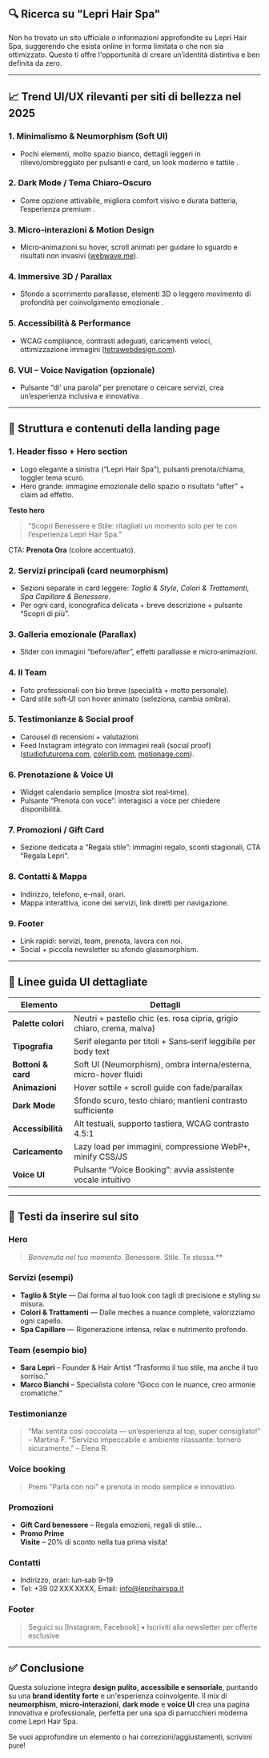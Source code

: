 
## 🔍 Ricerca su "Lepri Hair Spa"

Non ho trovato un sito ufficiale o informazioni approfondite su Lepri Hair Spa, suggerendo che esista online in forma limitata o che non sia ottimizzato. Questo ti offre l'opportunità di creare un’identità distintiva e ben definita da zero.

---

## 📈 Trend UI/UX rilevanti per siti di bellezza nel 2025

### 1. Minimalismo & Neumorphism (Soft UI)

* Pochi elementi, molto spazio bianco, dettagli leggeri in rilievo/ombreggiato per pulsanti e card, un look moderno e tattile .

### 2. Dark Mode / Tema Chiaro-Oscuro

* Come opzione attivabile, migliora comfort visivo e durata batteria, l’esperienza premium .

### 3. Micro‑interazioni & Motion Design

* Micro‑animazioni su hover, scroll animati per guidare lo sguardo e risultati non invasivi ([webwave.me][1]).

### 4. Immersive 3D / Parallax

* Sfondo a scorrimento parallasse, elementi 3D o leggero movimento di profondità per coinvolgimento emozionale .

### 5. Accessibilità & Performance

* WCAG compliance, contrasti adeguati, caricamenti veloci, ottimizzazione immagini ([tetrawebdesign.com][2]).

### 6. VUI – Voice Navigation (opzionale)

* Pulsante “di’ una parola” per prenotare o cercare servizi, crea un’esperienza inclusiva e innovativa .

---

## 🔗 Struttura e contenuti della landing page

### 1. Header fisso + Hero section

* Logo elegante a sinistra (“Lepri Hair Spa”), pulsanti prenota/chiama, toggler tema scuro.
* Hero grande: immagine emozionale dello spazio o risultato “after” + claim ad effetto.

**Testo hero**

> “Scopri Benessere e Stile: ritagliati un momento solo per te con l’esperienza Lepri Hair Spa.”

CTA: **Prenota Ora** (colore accentuato).

### 2. Servizi principali (card neumorphism)

* Sezioni separate in card leggere: *Taglio & Style*, *Colori & Trattamenti*, *Spa Capillare & Benessere*.
* Per ogni card, iconografica delicata + breve descrizione + pulsante “Scopri di più”.

### 3. Galleria emozionale (Parallax)

* Slider con immagini “before/after”, effetti parallasse e micro‑animazioni.

### 4. Il Team

* Foto professionali con bio breve (specialità + motto personale).
* Card stile soft‑UI con hover animato (seleziona, cambia ombra).

### 5. Testimonianze & Social proof

* Carousel di recensioni + valutazioni.
* Feed Instagram integrato con immagini reali (social proof) ([studiofuturoma.com][3], [colorlib.com][4], [motionage.com][5]).

### 6. Prenotazione & Voice UI

* Widget calendario semplice (mostra slot real‑time).
* Pulsante “Prenota con voce”: interagisci a voce per chiedere disponibilità.

### 7. Promozioni / Gift Card

* Sezione dedicata a “Regala stile”: immagini regalo, sconti stagionali, CTA “Regala Lepri”.

### 8. Contatti & Mappa

* Indirizzo, telefono, e-mail, orari.
* Mappa interattiva, icone dei servizi, link diretti per navigazione.

### 9. Footer

* Link rapidi: servizi, team, prenota, lavora con noi.
* Social + piccola newsletter su sfondo glassmorphism.

---

## 🎨 Linee guida UI dettagliate

| Elemento           | Dettagli                                                              |
| ------------------ | --------------------------------------------------------------------- |
| **Palette colori** | Neutri + pastello chic (es. rosa cipria, grigio chiaro, crema, malva) |
| **Tipografia**     | Serif elegante per titoli + Sans‑serif leggibile per body text        |
| **Bottoni & card** | Soft UI (Neumorphism), ombra interna/esterna, micro-hover fluidi      |
| **Animazioni**     | Hover sottile + scroll guide con fade/parallax                        |
| **Dark Mode**      | Sfondo scuro, testo chiaro; mantieni contrasto sufficiente            |
| **Accessibilità**  | Alt testuali, supporto tastiera, WCAG contrasto 4.5:1                 |
| **Caricamento**    | Lazy load per immagini, compressione WebP+, minify CSS/JS             |
| **Voice UI**       | Pulsante “Voice Booking”: avvia assistente vocale intuitivo           |

---

## 📝 Testi da inserire sul sito

### Hero

> **Benvenuta nel tuo momento*.* Benessere. Stile. Te stessa.\*\*

### Servizi (esempi)

* **Taglio & Style** — Dai forma al tuo look con tagli di precisione e styling su misura.
* **Colori & Trattamenti** — Dalle meches a nuance complete, valorizziamo ogni capello.
* **Spa Capillare** — Rigenerazione intensa, relax e nutrimento profondo.

### Team (esempio bio)

* **Sara Lepri** – Founder & Hair Artist
  “Trasformo il tuo stile, ma anche il tuo sorriso.”
* **Marco Bianchi** – Specialista colore
  “Gioco con le nuance, creo armonie cromatiche.”

### Testimonianze

> “Mai sentita così coccolata — un’esperienza al top, super consigliato!” – Martina F.
> “Servizio impeccabile e ambiente rilassante: tornerò sicuramente.” – Elena R.

### Voice booking

> Premi “Parla con noi” e prenota in modo semplice e innovativo.

### Promozioni

* **Gift Card benessere** – Regala emozioni, regali di stile…
* **Promo Prime</br>Visite** – 20% di sconto nella tua prima visita!

### Contatti

* Indirizzo, orari: lun‑sab 9–19
* Tel: +39 02 XXX XXXX, Email: [info@leprihairspa.it](mailto:info@leprihairspa.it)

### Footer

> Seguici su \[Instagram, Facebook] • Iscriviti alla newsletter per offerte esclusive

---

## ✅ Conclusione

Questa soluzione integra **design pulito, accessibile e sensoriale**, puntando su una **brand identity forte** e un'esperienza coinvolgente. Il mix di **neumorphism**, **micro‑interazioni**, **dark mode** e **voice UI** crea una pagina innovativa e professionale, perfetta per una spa di parrucchieri moderna come Lepri Hair Spa.

Se vuoi approfondire un elemento o hai correzioni/aggiustamenti, scrivimi pure!

[1]: https://webwave.me/blog/ux-ui-design-trends-2025?utm_source=chatgpt.com "UX/UI Design Trends That Are Boosting Sales in 2025"
[2]: https://tetrawebdesign.com/blog/web-design-trends-2025?utm_source=chatgpt.com "Top Web Design Trends for 2025: What’s Next in Digital Experiences | Tetra Web Design: Web Design"
[3]: https://www.studiofuturoma.com/ux-ui-design-le-tendenze-del-2025-che-stanno-rivoluzionando-il-web-design/?utm_source=chatgpt.com "UX/UI design: le tendenze del 2025 che stanno rivoluzionando il web design - Studio Futuroma - Your Future Digital Agency"
[4]: https://colorlib.com/wp/hair-salon-websites-design/?utm_source=chatgpt.com "colorlib.com/wp/hair-sal..."
[5]: https://www.motionage.com/blog/web-design-trends-2025?utm_source=chatgpt.com "Motion Age - Digital Solutions for Modern Businesses"
